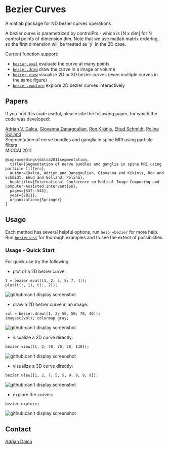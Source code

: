 Bezier Curves
=============

A matlab package for ND bezier curves operations

A bezier curve is parametrized by controlPts - which is [N x dim] for N control points of
dimension dim. Note that we use matlab matrix ordering, so the first dimension will be
treated as 'y' in the 2D case.

Current function support:
- [`bezier.eval`](+bezier/eval.m) evaluate the curve at many points
- [`bezier.draw`](+bezier/draw.m) draw the curve in a image or volume
- [`bezier.view`](+bezier/view.m) visualize 2D or 3D bezier curves (even multiple curves in the same figure)
- [`bezier.explore`](+bezier/explore.m) explore 2D bezier curves interactively

Papers
------
If you find this code useful, please cite the following paper, for which the code was developed:

[Adrian V. Dalca](http://www.mit.edu/~adalca), [Giovanna Danagoulian](http://www.spl.harvard.edu/pages/People/gdan), [Ron Kikinis](http://www.spl.harvard.edu/pages/People/kikinis), [Ehud Schmidt](https://www.linkedin.com/in/ehud-schmidt-b3925b8/), [Polina Golland](https://people.csail.mit.edu/polina/)  
Segmentation of nerve bundles and ganglia in spine MRI using particle filters  
MICCAI 2011

```
@inproceedings{dalca2011segmentation,
  title={Segmentation of nerve bundles and ganglia in spine MRI using particle filters},
  author={Dalca, Adrian and Danagoulian, Giovanna and Kikinis, Ron and Schmidt, Ehud and Golland, Polina},
  booktitle={International Conference on Medical Image Computing and Computer-Assisted Intervention},
  pages={537--545},
  year={2011},
  organization={Springer}
}
```

Usage
-----
Each method has several helpful options, run `help +bezier` for more help. <br />
Run [`beziertest`](beziertest.m) for thorough examples and to see the extent of possibilities. <br />

### Usage - Quick Start
For quick use try the following:

- plot of a 2D bezier curve:
```
t = bezier.eval([1, 2; 5, 5; 7, 4]);
plot(t(:, 1), t(:, 2));
```
![github:can't display screenshot](/../screenshots/evalsimple.png?raw=true "Simple Plot")

- draw a 2D bezier curve in an image:
```
vol = bezier.draw([1, 2; 50, 50; 70, 40]);
imagesc(vol); colormap gray;
```
![github:can't display screenshot](/../screenshots/drawsimple.png?raw=true "Simple Plot")

- visualize a 2D curve directly:
```
bezier.view([1, 2; 70, 70; 70, 130]);
```
![github:can't display screenshot](/../screenshots/viewsimple.png?raw=true "Simple Plot")

- visualize a 3D curve directly:
```
bezier.view([1, 2, 7; 5, 5, 9; 9, 9, 9]);
```
![github:can't display screenshot](/../screenshots/view3d.png?raw=true "Simple Plot")

- explore the curves:
```
bezier.explore;
```
![github:can't display screenshot](/../screenshots/exploresimple.png?raw=true "Simple Plot")

Contact
-------
[Adrian Dalca](http://adalca.mit.edu)
